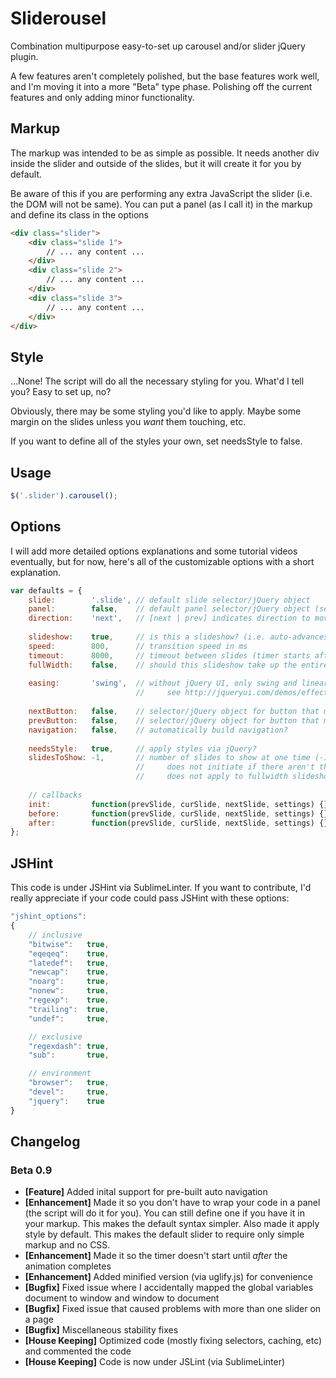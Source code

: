Sliderousel
===

Combination multipurpose easy-to-set up carousel and/or slider jQuery plugin.

A few features aren't completely polished, but the base features work well, and I'm moving it into a more "Beta" type phase. Polishing off the current features and only adding minor functionality.


Markup
---

The markup was intended to be as simple as possible. It needs another div inside the slider and outside of the slides, but it will create it for you by default. 

Be aware of this if you are performing any extra JavaScript the slider (i.e. the DOM will not be same). You can put a panel (as I call it) in the markup and define its class in the options

```html
<div class="slider">
    <div class="slide 1">
        // ... any content ...
    </div>
    <div class="slide 2">
        // ... any content ...
    </div>
    <div class="slide 3">
        // ... any content ...
    </div>
</div>
```


Style
---

...None! The script will do all the necessary styling for you. What'd I tell you? Easy to set up, no?

Obviously, there may be some styling you'd like to apply. Maybe some margin on the slides unless you _want_ them touching, etc.

If you want to define all of the styles your own, set needsStyle to false.


Usage
---

```javascript
$('.slider').carousel();
```


Options
---

I will add more detailed options explanations and some tutorial videos eventually, but for now, here's all of the customizable options with a short explanation.

```javascript
var defaults = {
	slide:        '.slide', // default slide selector/jQuery object
	panel:        false,    // default panel selector/jQuery object (section that contains all slides). builds one for you by default
	direction:    'next',   // [next | prev] indicates direction to move slider if it auto-slides
	
	slideshow:    true,     // is this a slideshow? (i.e. auto-advances)
	speed:        800,      // transition speed in ms
	timeout:      8000,     // timeout between slides (timer starts after last slide transition ends)
	fullWidth:    false,    // should this slideshow take up the entire width of the screen?
	
	easing:       'swing',  // without jQuery UI, only swing and linear are supported.
	                        //     see http://jqueryui.com/demos/effect/easing.html for jQuery UI easings
	
	nextButton:   false,    // selector/jQuery object for button that moves slideshow forward
	prevButton:   false,    // selector/jQuery object for button that moves slideshow backward
	navigation:   false,    // automatically build navigation?
	
	needsStyle:   true,     // apply styles via jQuery?
	slidesToShow: -1,       // number of slides to show at one time (-1 for as many as will fit).
	                        //     does not initiate if there aren't that many slides.
	                        //     does not apply to fullwidth slideshows
	
	// callbacks
	init:         function(prevSlide, curSlide, nextSlide, settings) {}, // before-init callback
	before:       function(prevSlide, curSlide, nextSlide, settings) {}, // before-slide callback
	after:        function(prevSlide, curSlide, nextSlide, settings) {}, // after-slide callback
};
```


JSHint
---

This code is under JSHint via SublimeLinter. If you want to contribute, I'd really appreciate if your code could pass JSHint with these options:

```javascript
"jshint_options":
{
    // inclusive  
    "bitwise":   true,
    "eqeqeq":    true,
    "latedef":   true,
    "newcap":    true,
    "noarg":     true,
    "nonew":     true,
    "regexp":    true,
    "trailing":  true,
    "undef":     true,

    // exclusive
    "regexdash": true,
    "sub":       true,

    // environment
    "browser":   true,
    "devel":     true,
    "jquery":    true
}
```


Changelog
---

### Beta 0.9

* __[Feature]__ Added inital support for pre-built auto navigation
* __[Enhancement]__ Made it so you don't have to wrap your code in a panel (the script will do it for you). You can still define one if you have it in your markup. This makes the default syntax simpler. Also made it apply style by default. This makes the default slider to require only simple markup and no CSS.
* __[Enhancement]__ Made it so the timer doesn't start until _after_ the animation completes
* __[Enhancement]__ Added minified version (via uglify.js) for convenience
* __[Bugfix]__ Fixed issue where I accidentally mapped the global variables document to window and window to document
* __[Bugfix]__ Fixed issue that caused problems with more than one slider on a page
* __[Bugfix]__ Miscellaneous stability fixes
* __[House Keeping]__ Optimized code (mostly fixing selectors, caching, etc) and commented the code
* __[House Keeping]__ Code is now under JSLint (via SublimeLinter)
